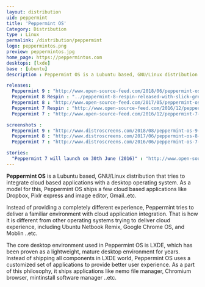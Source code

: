 ```yaml
---
layout: distribution
uid: peppermint
title: 'Peppermint OS'
Category: Distribution
type : Linux
permalink: /distribution/peppermint
logo: peppermintos.png
preview: peppermintos.jpg
home_page: https://peppermintos.com
desktops: [lxde]
base : [ubuntu]
description : Peppermint OS is a Lubuntu based, GNU/Linux distribution that tries to integrate cloud based applications with a desktop operating system.

releases:
  Peppermint 9 : "http://www.open-source-feed.com/2018/06/peppermint-os-9-released-with-ubuntu.html"
  Peppermint 8 Respin : "../peppermint-8-respin-released-with-slick-greeter-updated-themes-more/"
  Peppermint 8 : "http://www.open-source-feed.com/2017/05/peppermint-os-8-released-with-linux.html"
  Peppermint 7 Respin : "http://www.open-source-feed.com/2016/12/peppermint-7-respin-released.html"
  Peppermint 7 : "http://www.open-source-feed.com/2016/12/peppermint-7-respin-released.html"

screenshots :
  Peppermint 9 : "http://www.distroscreens.com/2018/08/peppermint-os-9-screenshots.html"
  Peppermint 8 : "http://www.distroscreens.com/2017/06/peppermint-os-8-screenshots.html"
  Peppermint 7 : "http://www.distroscreens.com/2016/06/peppermint-os-7-screenshots.html"

stories:
  "Peppermint 7 will launch on 30th June (2016)" : "http://www.open-source-feed.com/2016/06/peppermint-os-7-will-launch-on-30th-june.html"
---
```


**Peppermint OS** is a Lubuntu based, GNU/Linux distribution that tries to integrate cloud based applications with a desktop operating system. As a model for this, Peppermint OS ships a few cloud based applications like Dropbox, Pixlr express and image editor, Gmail..etc.

Instead of providing a completely different experience, Peppermint tries to deliver a familiar environment with cloud application integration. That is how it is different from other operating systems trying to deliver cloud experience, including  Ubuntu Netbook Remix, Google Chrome OS, and Moblin ..etc.

The core desktop environment used in Peppermint OS is LXDE, which has been proven as a lightweight, mature desktop environment for years. Instead of shipping all components in LXDE world, Peppermint OS uses a customized set of applications to provide better user experience. As a part of this philosophy, it ships applications like nemo file manager, Chromium browser, mintinstall software manager ..etc.
